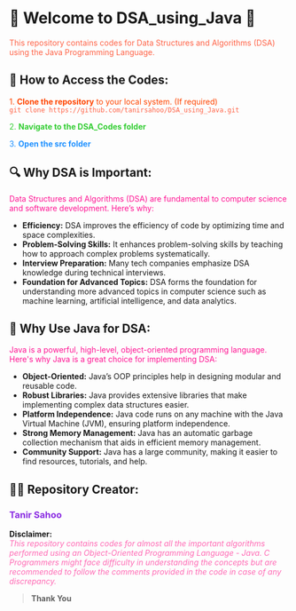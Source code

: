 # 🌟 Welcome to DSA_using_Java 🌟
<span style="color:#ff6347;">This repository contains codes for Data Structures and Algorithms (DSA) using the Java Programming Language.</span>

## 🚀 How to Access the Codes:
<span style="color:#ff4500;">1. **Clone the repository** to your local system. (If required)</span>  
   <span style="color:#ff6347;">`git clone https://github.com/tanirsahoo/DSA_using_Java.git`</span>

<span style="color:#32cd32;">2. **Navigate to the DSA_Codes folder**</span>

<span style="color:#1e90ff;">3. **Open the src folder**</span>

## 🔍 Why DSA is Important:
<span style="color:#ff1493;">
Data Structures and Algorithms (DSA) are fundamental to computer science and software development. Here’s why:
</span>

- **Efficiency:** DSA improves the efficiency of code by optimizing time and space complexities.
- **Problem-Solving Skills:** It enhances problem-solving skills by teaching how to approach complex problems systematically.
- **Interview Preparation:** Many tech companies emphasize DSA knowledge during technical interviews.
- **Foundation for Advanced Topics:** DSA forms the foundation for understanding more advanced topics in computer science such as machine learning, artificial intelligence, and data analytics.

## 🚀 Why Use Java for DSA:
<span style="color:#ff1493;">
Java is a powerful, high-level, object-oriented programming language. Here's why Java is a great choice for implementing DSA:
</span>

- **Object-Oriented:** Java’s OOP principles help in designing modular and reusable code.
- **Robust Libraries:** Java provides extensive libraries that make implementing complex data structures easier.
- **Platform Independence:** Java code runs on any machine with the Java Virtual Machine (JVM), ensuring platform independence.
- **Strong Memory Management:** Java has an automatic garbage collection mechanism that aids in efficient memory management.
- **Community Support:** Java has a large community, making it easier to find resources, tutorials, and help.


## 👨‍💻 Repository Creator:
### <span style="color:#8a2be2;">Tanir Sahoo</span>

**Disclaimer:**  
<span style="color:#ff69b4;">_This repository contains codes for almost all the important algorithms performed using an Object-Oriented Programming Language - Java. C Programmers might face difficulty in understanding the concepts but are recommended to follow the comments provided in the code in case of any discrepancy._</span>

> **Thank You**
